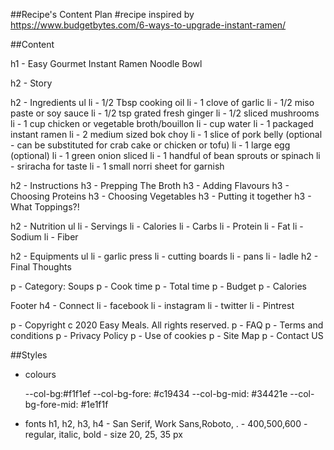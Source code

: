 ##Recipe's Content Plan
#recipe inspired by https://www.budgetbytes.com/6-ways-to-upgrade-instant-ramen/

##Content

h1 - Easy Gourmet Instant Ramen Noodle Bowl

  h2 - Story
      
  h2 - Ingredients
     ul
      li - 1/2 Tbsp cooking oil
      li - 1 clove of garlic
      li - 1/2 miso paste or soy sauce
      li - 1/2 tsp grated fresh ginger
      li - 1/2 sliced mushrooms
      li - 1 cup chicken or vegetable broth/bouillon
      li - cup water
      li - 1 packaged instant ramen 
      li - 2 medium sized bok choy
      li - 1 slice of pork belly (optional - can be substituted for crab cake or chicken or tofu)
      li - 1 large egg (optional)
      li - 1 green onion sliced
      li - 1 handful of bean sprouts or spinach
      li - sriracha for taste
      li - 1 small norri sheet for garnish
  
  h2  - Instructions
       h3 - Prepping The Broth
       h3 - Adding Flavours
       h3 - Choosing Proteins 
       h3 - Choosing Vegetables
       h3 - Putting it together
       h3 - What Toppings?!

  h2  - Nutrition
     ul
       li - Servings 
       li - Calories
       li - Carbs
       li - Protein
       li - Fat
       li - Sodium
       li - Fiber
  
  h2  - Equipments
     ul
       li - garlic press
       li - cutting boards
       li - pans
       li - ladle
  h2  - Final Thoughts
    
  p - Category: Soups
  p - Cook time
  p - Total time
  p - Budget
  p - Calories

Footer
  h4 - Connect
    li - facebook
    li - instagram
    li - twitter
    li - Pintrest

  p - Copyright c 2020 Easy Meals. All rights reserved.
  p - FAQ
  p - Terms and conditions
  p - Privacy Policy 
  p - Use of cookies
  p - Site Map
  p - Contact US



##Styles

- colours

  --col-bg:#f1f1ef
  --col-bg-fore: #c19434
  --col-bg-mid: #34421e
  --col-bg-fore-mid: #1e1f1f
  
- fonts
h1, h2, h3, h4 - San Serif, Work Sans,Roboto, .
               - 400,500,600
               - regular, italic, bold
               - size 20, 25, 35 px




















